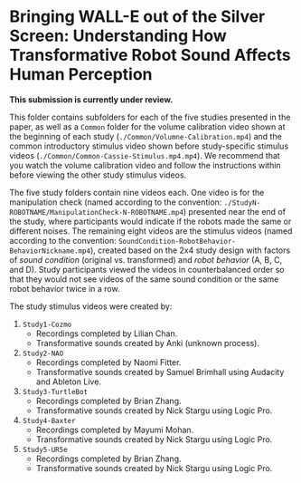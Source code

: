 # Bringing WALL-E out of the Silver Screen: Understanding How Transformative Robot Sound Affects Human Perception

**This submission is currently under review.** 

This folder contains subfolders for each of the five studies presented in the paper, as well as a `Common` folder for the volume calibration video shown at the beginning of each study (`./Common/Volumne-Calibration.mp4`) and the common introductory stimulus video shown before study-specific stimulus videos (`./Common/Common-Cassie-Stimulus.mp4.mp4`). We recommend that you watch the volume calibration video and follow the instructions within before viewing the other study stimulus videos. 

The five study folders contain nine videos each. One video is for the manipulation check (named according to the convention: `./StudyN-ROBOTNAME/ManipulationCheck-N-ROBOTNAME.mp4`) presented near the end of the study, where participants would indicate if the robots made the same or different noises. The remaining eight videos are the stimulus videos (named according to the convention: `SoundCondition-RobotBehavior-BehaviorNickname.mp4`), created based on the 2x4 study design with factors of *sound condition* (original vs. transformed) and *robot behavior* (A, B, C, and D). Study participants viewed the videos in counterbalanced order so that they would not see videos of the same sound condition or the same robot behavior twice in a row. 

The study stimulus videos were created by:
1. `Study1-Cozmo`
    - Recordings completed by Lilian Chan.
    - Transformative sounds created by Anki (unknown process).
2. `Study2-NAO`
    - Recordings completed by Naomi Fitter.
    - Transformative sounds created by Samuel Brimhall using Audacity and Ableton Live.
3. `Study3-TurtleBot`
    - Recordings completed by Brian Zhang.
    - Transformative sounds created by Nick Stargu using Logic Pro.
4. `Study4-Baxter`
    - Recordings completed by Mayumi Mohan.
    - Transformative sounds created by Nick Stargu using Logic Pro.
5. `Study5-UR5e`
    - Recordings completed by Brian Zhang.
    - Transformative sounds created by Nick Stargu using Logic Pro.
